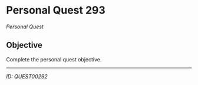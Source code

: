 # Personal Quest 293

*Personal Quest*

## Objective
Complete the personal quest objective.

---
*ID: QUEST00292*